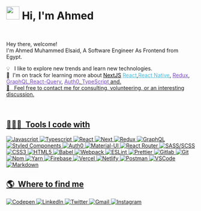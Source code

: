 
# <img src="https://cdn.jsdelivr.net/gh/Th3Wall/assets-cdn/PersonalGithubReadme/HandGreet.gif" width="35px" />&nbsp;<b>Hi, I'm Ahmed</b>

<br>

<p aligh="left">
  <p>Hey there, welcome!</br>
  I'm Ahmed Muhammed Elsaid, A Software Engineer As Frontend  from Egypt</b>.</p>
  	
  💡 &nbsp; I like to explore new trends and learn new technologies.\
  🌱 &nbsp;I'm on track for learning more about  <a style="color:#000000" href="https://nextjs.org/" target="_blank"><u>NextJS</u></a> <a style="color:#45b8d8" href="https://reactjs.org/" target="_blank"><u>React</u></a>,<a style="color:#45b8d8" href="https://reactnative.dev/" target="_blank"><u>React Native</u></a>, <a style="color:#764ABC" href="https://redux.js.org/" target="_blank"><u>Redux</u></a>,<a style="color:#764ABC" href="https://graphql.org/" target="_blank"><u>
  GraphQL</u></a>,<a style="color:#764ABC" href="https://react-query.tanstack.com/" target="_blank"><u>React-Query</u></a>,
  <a style="color:#764ABC" href="https://auth0.com/" target="_blank"><u>Auth0</a>,
  <a style="color:#764ABC" href="https://www.typescriptlang.org/" target="_blank"><u>TypeScript</u></a> and.\
  💬 &nbsp; Feel free to contact me for consulting, volunteering, or an interesting discussion.
</p>
<br>

<h2>👨🏻‍💻 &nbsp;Tools I code with</h2>
<p>
  <img alt="Javascript" src="https://img.shields.io/badge/-JavaScript-F7DF1E?style=for-the-badge&logo=javascript&logoColor=black" />
  <img alt="Typescript" src="https://img.shields.io/badge/-TypeScript-F7DF1E?style=for-the-badge&logo=typescript&logoColor=black" />
  <img alt="React" src="https://img.shields.io/badge/-React-45b8d8?style=for-the-badge&logo=react&logoColor=white" />
  <img alt="Next" src="https://img.shields.io/badge/-next.js-000000?style=for-the-badge&logo=nextdotjs&logoColor=white" />
  <img alt="Redux" src="https://img.shields.io/badge/-Redux-764ABC?style=for-the-badge&logo=redux&logoColor=white" />
  <img alt="GraphQL" src="https://img.shields.io/badge/-GraphQL-CA4245?style=for-the-badge&logo=graphql&logoColor=white" />
  <img alt="Styled Components" src="https://img.shields.io/badge/-Styled_Components-db7092?style=for-the-badge&logo=styled-components&logoColor=white" />
  <img alt="Auth0" src="https://img.shields.io/badge/-Auth0-EB5424?style=for-the-badge&logo=auth0l&logoColor=white" />

  <img alt="Material-UI" src="https://img.shields.io/badge/-MaterialUi-F7DF1E?style=for-the-badge&logo=materialui&logoColor=black" />
  <img alt="React Router" src="https://img.shields.io/badge/-React_Router-CA4245?style=for-the-badge&logo=react-router&logoColor=white" />
  <img alt="SASS/SCSS" src="https://img.shields.io/badge/-SASS/SCSS-CC6699?style=for-the-badge&logo=sass&logoColor=white" />
  <img alt="CSS3" src="https://img.shields.io/badge/-CSS3-1572B6?style=for-the-badge&logo=visual%20studio%20code&logoColor=white" />
  <img alt="HTML5" src="https://img.shields.io/badge/-HTML5-E34F26?style=for-the-badge&logo=html5&logoColor=white" />

  <img alt="Babel" src="https://img.shields.io/badge/-Babel-F7DF1E?style=for-the-badge&logo=babel&logoColor=black" />
  <img alt="Webpack" src="https://img.shields.io/badge/-Webpack-8DD6F9?style=for-the-badge&logo=webpack&logoColor=white" />
  <img alt="ESLint" src="https://img.shields.io/badge/-ESLint-4B32C3?style=for-the-badge&logo=eslint&logoColor=white" />
  <img alt="Prettier" src="https://img.shields.io/badge/-Prettier-F7B93E?style=for-the-badge&logo=prettier&logoColor=white" />
  <img alt="Gitlab" src="https://img.shields.io/badge/-Gitlab-000000?style=for-the-badge&logo=gitlab&logoColor=FF6C37" />
  <img alt="Git" src="https://img.shields.io/badge/-Git-F05032?style=for-the-badge&logo=git&logoColor=white" />
  <img alt="Npm" src="https://img.shields.io/badge/-NPM-CB3837?style=for-the-badge&logo=npm&logoColor=white" />
  <img alt="Yarn" src="https://img.shields.io/badge/-Yarn-45b8d8?style=for-the-badge&logo=yarn&logoColor=white" />
  <img alt="Firebase" src="https://img.shields.io/badge/-Firebase-ffca28?style=for-the-badge&logo=firebase&logoColor=white" />
  <img alt="Vercel" src="https://img.shields.io/badge/-Vercel-000000?style=for-the-badge&logo=vercel&logoColor=white" />
  <img alt="Netlify" src="https://img.shields.io/badge/-Netlify-00C7B7?style=for-the-badge&logo=netlify&logoColor=white" />
  <img alt="Postman" src="https://img.shields.io/badge/-Postman-FF6C37?style=for-the-badge&logo=postman&logoColor=white" />
  <img alt="VSCode" src="https://img.shields.io/badge/-Visual_Studio_Code-0078D4?style=for-the-badge&logo=visual%20studio%20code&logoColor=white" />
  <img alt="Markdown" src="https://img.shields.io/badge/-Markdown-000000?style=for-the-badge&logo=Markdown&logoColor=white" />
</p>

<h2>🌎 &nbsp;Where to find me</h2>
<p>
  <a href="https://ahmed-muhammed-elsaid.netlify.app/" target="_blank"><img alt="Codepen" src="https://img.shields.io/badge/-Portfolio-000000?style=for-the-badge&logo=portoflio&logoColor=white" /></a>
  <a href="https://www.linkedin.com/in/ahmedmuhammedelsaid/" target="_blank"><img alt="LinkedIn" src="https://img.shields.io/badge/-Linkedin-%230077B5.svg?&style=for-the-badge&logo=linkedin&logoColor=white" /></a>
 <a href="https://twitter.com/AhmedMSaid1111" target="_blank"><img alt="Twitter" src="https://img.shields.io/badge/-Twitter-1DA1F2?style=for-the-badge&logo=Twitter&logoColor=white" /></a>
  <a href="mailto:ahmed.muhammed.elsaid@gmail.com" target="_blank"><img alt="Gmail" src="https://img.shields.io/badge/-Gmail-EA4335?style=for-the-badge&logo=gmail&logoColor=white" /></a>
  <a href="https://www.instagram.com/ahmedmsaid01/" target="_blank"><img alt="Instagram" src="https://img.shields.io/badge/-Instagram-E4405F?style=for-the-badge&logo=instagram&logoColor=white" /></a>
</p>

